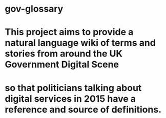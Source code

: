 gov-glossary
============
# This project aims to provide a natural language wiki of terms and stories from around the UK Government Digital Scene
# so that politicians talking about digital services in 2015 have a reference and source of definitions.
#
